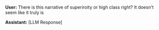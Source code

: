 **User:**
There is this narrative of superiroity or high class right? It doesn't seem like it truly is

**Assistant:**
[LLM Response]

